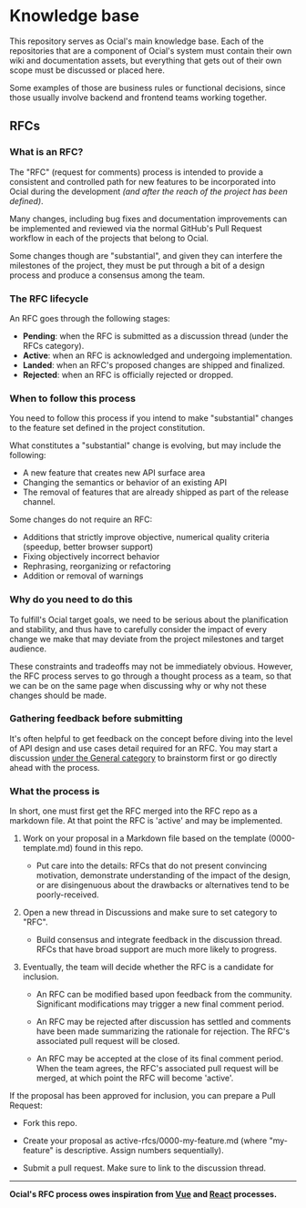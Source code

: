 # Knowledge base

This repository serves as Ocial's main knowledge base. Each of the repositories that
are a component of Ocial's system must contain their own wiki and documentation assets,
but everything that gets out of their own scope must be discussed or placed here.

Some examples of those are business rules or functional decisions, since those usually involve
backend and frontend teams working together.

## RFCs

### What is an RFC?

The "RFC" (request for comments) process is intended to provide a consistent and controlled path for new features to
be incorporated into Ocial during the development *(and after the reach of the project has been defined)*.

Many changes, including bug fixes and documentation improvements can be implemented and reviewed via the normal GitHub's Pull Request workflow
in each of the projects that belong to Ocial.

Some changes though are "substantial", and given they can interfere the milestones of the project, they must be put through a bit of a design process and produce a consensus among the team.

### The RFC lifecycle

An RFC goes through the following stages:

* **Pending**: when the RFC is submitted as a discussion thread (under the RFCs category).
* **Active**: when an RFC is acknowledged and undergoing implementation.
* **Landed**: when an RFC's proposed changes are shipped and finalized.
* **Rejected**: when an RFC is officially rejected or dropped.

### When to follow this process

You need to follow this process if you intend to make "substantial" changes to the feature set defined in the project constitution.

What constitutes a "substantial" change is evolving, but may include the following:

* A new feature that creates new API surface area
* Changing the semantics or behavior of an existing API
* The removal of features that are already shipped as part of the release channel.

Some changes do not require an RFC:

* Additions that strictly improve objective, numerical quality criteria (speedup, better browser support)
* Fixing objectively incorrect behavior
* Rephrasing, reorganizing or refactoring
* Addition or removal of warnings

### Why do you need to do this

To fulfill's Ocial target goals, we need to be serious about the planification and stability,
and thus have to carefully consider the impact of every change we make that may deviate from the project milestones and target audience.

These constraints and tradeoffs may not be immediately obvious. However, the RFC process serves to go through a thought process as a team,
so that we can be on the same page when discussing why or why not these changes should be made.

### Gathering feedback before submitting

It's often helpful to get feedback on the concept before diving into the level of API design and use cases detail required for an RFC.
You may start a discussion [under the General category](https://github.com/ispp-2324-ocial/KB/discussions/categories/general) to brainstorm first
or go directly ahead with the process.

### What the process is

In short, one must first get the RFC merged into the RFC repo as a markdown file. At that point the RFC is 'active' and may be implemented.

1. Work on your proposal in a Markdown file based on the template (0000-template.md) found in this repo.

    * Put care into the details: RFCs that do not present convincing motivation, demonstrate understanding of the impact of the design, or are disingenuous about the drawbacks or alternatives tend to be poorly-received.

2. Open a new thread in Discussions and make sure to set category to "RFC".

    * Build consensus and integrate feedback in the discussion thread. RFCs that have broad support are much more likely to progress.

3. Eventually, the team will decide whether the RFC is a candidate for inclusion.

    * An RFC can be modified based upon feedback from the community. Significant modifications may trigger a new final comment period.

    * An RFC may be rejected after discussion has settled and comments have been made summarizing the rationale for rejection. The RFC's associated pull request will be closed.

    * An RFC may be accepted at the close of its final comment period. When the team agrees, the RFC's associated pull request will be merged,
  at which point the RFC will become 'active'.

If the proposal has been approved for inclusion, you can prepare a Pull Request:

* Fork this repo.

* Create your proposal as active-rfcs/0000-my-feature.md (where "my-feature" is descriptive. Assign numbers sequentially).

* Submit a pull request. Make sure to link to the discussion thread.

---

**Ocial's RFC process owes inspiration from [Vue](https://github.com/vuejs/rfcs) and [React](https://github.com/reactjs/rfcs) processes.**
